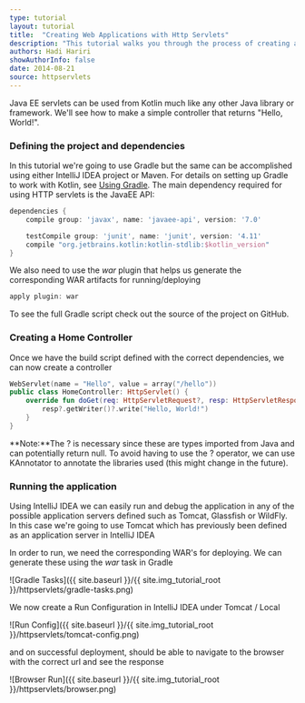 ```yaml
---
type: tutorial
layout: tutorial
title:  "Creating Web Applications with Http Servlets"
description: "This tutorial walks you through the process of creating a controller using HttpServlet"
authors: Hadi Hariri
showAuthorInfo: false
date: 2014-08-21
source: httpservlets
---
```

Java EE servlets can be used from Kotlin much like any other Java library or framework. We'll see
how to make a simple controller that returns "Hello, World!".

### Defining the project and dependencies

In this tutorial we're going to use Gradle but the same can be accomplished using either IntelliJ IDEA project
 or Maven. For details on setting up Gradle to work with Kotlin, see [Using Gradle](/docs/reference/using-gradle.html).
The main dependency required for using HTTP servlets is the JavaEE API:

``` groovy
dependencies {
    compile group: 'javax', name: 'javaee-api', version: '7.0'

    testCompile group: 'junit', name: 'junit', version: '4.11'
    compile "org.jetbrains.kotlin:kotlin-stdlib:$kotlin_version"
}
```

We also need to use the *war* plugin that helps us generate the corresponding WAR artifacts for running/deploying

``` groovy
apply plugin: war
```

To see the full Gradle script check out the source of the project on GitHub.


### Creating a Home Controller

Once we have the build script defined with the correct dependencies, we can now create a controller

``` kotlin
WebServlet(name = "Hello", value = array("/hello"))
public class HomeController: HttpServlet() {
    override fun doGet(req: HttpServletRequest?, resp: HttpServletResponse?) {
        resp?.getWriter()?.write("Hello, World!")
    }
}
```

**Note:**The ? is necessary since these are types imported from Java and can potentially return null. To avoid having to use the ? operator,
we can use KAnnotator to annotate the libraries used (this might change in the future).

### Running the application

Using IntelliJ IDEA we can easily run and debug the application in any of the possible application servers defined such as Tomcat, Glassfish or WildFly. In this case we're going to use Tomcat
which has previously been defined as an application server in IntelliJ IDEA

In order to run, we need the corresponding WAR's for deploying. We can generate these using the *war* task in Gradle

![Gradle Tasks]({{ site.baseurl }}/{{ site.img_tutorial_root }}/httpservlets/gradle-tasks.png)

We now create a Run Configuration in IntelliJ IDEA under Tomcat / Local

![Run Config]({{ site.baseurl }}/{{ site.img_tutorial_root }}/httpservlets/tomcat-config.png)

and on successful deployment, should be able to navigate to the browser with the correct url and see the response

![Browser Run]({{ site.baseurl }}/{{ site.img_tutorial_root }}/httpservlets/browser.png)






